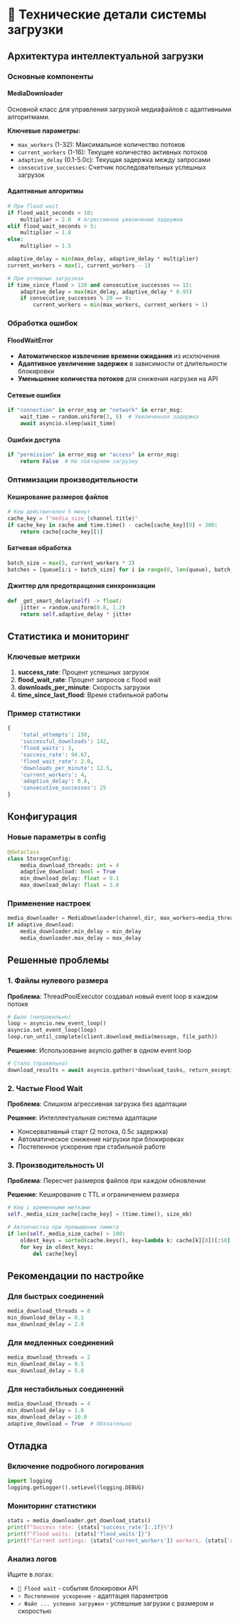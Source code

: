 # 🔧 Технические детали системы загрузки

## Архитектура интеллектуальной загрузки

### Основные компоненты

#### MediaDownloader
Основной класс для управления загрузкой медиафайлов с адаптивными алгоритмами.

**Ключевые параметры:**
- `max_workers` (1-32): Максимальное количество потоков
- `current_workers` (1-16): Текущее количество активных потоков
- `adaptive_delay` (0.1-5.0с): Текущая задержка между запросами
- `consecutive_successes`: Счетчик последовательных успешных загрузок

#### Адаптивные алгоритмы

```python
# При flood wait
if flood_wait_seconds > 10:
    multiplier = 2.0  # Агрессивное увеличение задержки
elif flood_wait_seconds > 5:
    multiplier = 1.8
else:
    multiplier = 1.5

adaptive_delay = min(max_delay, adaptive_delay * multiplier)
current_workers = max(1, current_workers - 1)
```

```python
# При успешных загрузках
if time_since_flood > 120 and consecutive_successes >= 15:
    adaptive_delay = max(min_delay, adaptive_delay * 0.95)
    if consecutive_successes % 20 == 0:
        current_workers = min(max_workers, current_workers + 1)
```

### Обработка ошибок

#### FloodWaitError
- **Автоматическое извлечение времени ожидания** из исключения
- **Адаптивное увеличение задержек** в зависимости от длительности блокировки
- **Уменьшение количества потоков** для снижения нагрузки на API

#### Сетевые ошибки
```python
if "connection" in error_msg or "network" in error_msg:
    wait_time = random.uniform(3, 8)  # Увеличенная задержка
    await asyncio.sleep(wait_time)
```

#### Ошибки доступа
```python
if "permission" in error_msg or "access" in error_msg:
    return False  # Не повторяем загрузку
```

### Оптимизации производительности

#### Кеширование размеров файлов
```python
# Кеш действителен 5 минут
cache_key = f"media_size_{channel.title}"
if cache_key in cache and time.time() - cache[cache_key][0] < 300:
    return cache[cache_key][1]
```

#### Батчевая обработка
```python
batch_size = max(5, current_workers * 2)
batches = [queue[i:i + batch_size] for i in range(0, len(queue), batch_size)]
```

#### Джиттер для предотвращения синхронизации
```python
def _get_smart_delay(self) -> float:
    jitter = random.uniform(0.8, 1.2)
    return self.adaptive_delay * jitter
```

## Статистика и мониторинг

### Ключевые метрики

1. **success_rate**: Процент успешных загрузок
2. **flood_wait_rate**: Процент запросов с flood wait
3. **downloads_per_minute**: Скорость загрузки
4. **time_since_last_flood**: Время стабильной работы

### Пример статистики
```python
{
    'total_attempts': 150,
    'successful_downloads': 142,
    'flood_waits': 3,
    'success_rate': 94.67,
    'flood_wait_rate': 2.0,
    'downloads_per_minute': 12.5,
    'current_workers': 4,
    'adaptive_delay': 0.8,
    'consecutive_successes': 25
}
```

## Конфигурация

### Новые параметры в config
```python
@dataclass
class StorageConfig:
    media_download_threads: int = 4
    adaptive_download: bool = True
    min_download_delay: float = 0.1
    max_download_delay: float = 3.0
```

### Применение настроек
```python
media_downloader = MediaDownloader(channel_dir, max_workers=media_threads)
if adaptive_download:
    media_downloader.min_delay = min_delay
    media_downloader.max_delay = max_delay
```

## Решенные проблемы

### 1. Файлы нулевого размера
**Проблема**: ThreadPoolExecutor создавал новый event loop в каждом потоке
```python
# Было (неправильно)
loop = asyncio.new_event_loop()
asyncio.set_event_loop(loop)
loop.run_until_complete(client.download_media(message, file_path))
```

**Решение**: Использование asyncio.gather в одном event loop
```python
# Стало (правильно)
download_results = await asyncio.gather(*download_tasks, return_exceptions=True)
```

### 2. Частые Flood Wait
**Проблема**: Слишком агрессивная загрузка без адаптации

**Решение**: Интеллектуальная система адаптации
- Консервативный старт (2 потока, 0.5с задержка)
- Автоматическое снижение нагрузки при блокировках
- Постепенное ускорение при стабильной работе

### 3. Производительность UI
**Проблема**: Пересчет размеров файлов при каждом обновлении

**Решение**: Кеширование с TTL и ограничением размера
```python
# Кеш с временными метками
self._media_size_cache[cache_key] = (time.time(), size_mb)

# Автоочистка при превышении лимита
if len(self._media_size_cache) > 100:
    oldest_keys = sorted(cache.keys(), key=lambda k: cache[k][0])[:50]
    for key in oldest_keys:
        del cache[key]
```

## Рекомендации по настройке

### Для быстрых соединений
```python
media_download_threads = 8
min_download_delay = 0.1
max_download_delay = 2.0
```

### Для медленных соединений
```python
media_download_threads = 2
min_download_delay = 0.5
max_download_delay = 5.0
```

### Для нестабильных соединений
```python
media_download_threads = 4
min_download_delay = 1.0
max_download_delay = 10.0
adaptive_download = True  # Обязательно
```

## Отладка

### Включение подробного логирования
```python
import logging
logging.getLogger().setLevel(logging.DEBUG)
```

### Мониторинг статистики
```python
stats = media_downloader.get_download_stats()
print(f"Success rate: {stats['success_rate']:.1f}%")
print(f"Flood waits: {stats['flood_waits']}")
print(f"Current settings: {stats['current_workers']} workers, {stats['adaptive_delay']:.1f}s delay")
```

### Анализ логов
Ищите в логах:
- `🚫 Flood wait` - события блокировки API
- `⚡ Постепенное ускорение` - адаптация параметров
- `✓ Файл ... успешно загружен` - успешные загрузки с размером и скоростью